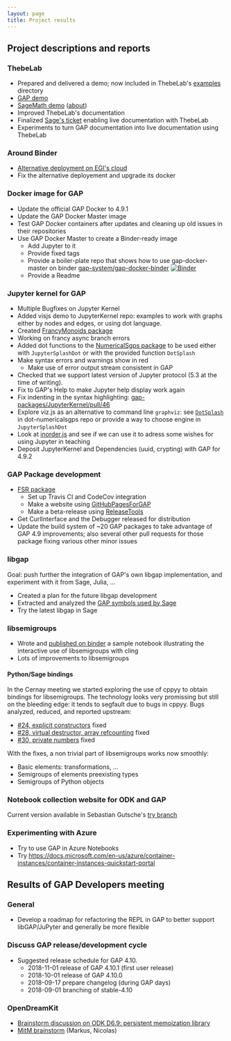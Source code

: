 ```yaml
---
layout: page
title: Project results
---
```



## Project descriptions and reports

### ThebeLab

- Prepared and delivered a demo; now included in ThebeLab's [examples](https://github.com/minrk/thebelab/tree/master/examples) directory
- [GAP demo](https://sebasguts.github.io/thebelab_test_gap/chap42)
- [SageMath demo](http://sage-package.readthedocs.io/en/latest/sage_package/sphinx-demo.html) ([about](http://sage-package.readthedocs.io/en/latest/sage_package/thebe.html))
- Improved ThebeLab's documentation
- Finalized [Sage's ticket](https://trac.sagemath.org/ticket/24593) enabling live documentation with ThebeLab
- Experiments to turn GAP documentation into live documentation using ThebeLab

### Around Binder

- [Alternative deployment on EGI's cloud](https://binderhub-jupyter.fedcloud-tf.fedcloud.eu/)
- Fix the alternative deployement and upgrade its docker

### Docker image for GAP

- Update the official GAP Docker to 4.9.1
- Update the GAP Docker Master image
- Test GAP Docker containers after updates and cleaning up old issues in their repositories
- Use GAP Docker Master to create a Binder-ready image
    - Add Jupyter to it
    - Provide fixed tags
    - Provide a boiler-plate repo that shows how to use gap-docker-master on binder [gap-system/gap-docker-binder](https://github.com/gap-system/gap-docker-binder) [![Binder](https://mybinder.org/badge.svg)](https://mybinder.org/v2/gh/gap-system/gap-docker-binder/master)
    - Provide a Readme

### Jupyter kernel for GAP

- Multiple Bugfixes on Jupyter Kernel
- Added visjs demo to JupyterKernel repo: examples to work with graphs either by nodes and edges, or using dot language.
- Created [FrancyMonoids package](https://gap-packages.github.io/FrancyMonoids)
- Working on francy async branch errors
- Added dot functions to the [NumericalSgps package](https://gap-packages.github.io/numericalsgps) to be used either with `JupyterSplashDot` or with the provided function `DotSplash`
- Make syntax errors and warnings show in red
  - Make use of error output stream consistent in GAP
- Checked that we support latest version of Jupyter protocol (5.3 at the time of writing).
- Fix to GAP's Help to make Jupyter help display work again
- Fix indenting in the syntax highlighting: [gap-packages/JupyterKernel/pull/46](https://github.com/gap-packages/JupyterKernel/pull/46)
- Explore viz.js as an alternative to command line `graphviz`: see [`DotSplash`](https://github.com/pedritomelenas/dot-numericalsgps/blob/08edd05783440f7618da57096c622efc9dd4a33d/dot.gi#L23) in dot-numericalsgps repo or provide a way to choose engine in `JupyterSplashDot`
- Look at [inorder.js](https://github.com/minrk/ipython_extensions/blob/master/nbextensions/inorder.js) and see if we can use it to adress some wishes for using Jupyter in teaching
- Deposit JupyterKernel and Dependencies (uuid, crypting) with GAP for 4.9.2

### GAP Package development

- [FSR package](https://github.com/nzidaric/gap-fsr)
  - Set up Travis CI and CodeCov integration
  - Make a website using [GitHubPagesForGAP](https://github.com/gap-system/GitHubPagesForGAP)
  - Make a beta-release using [ReleaseTools](https://github.com/gap-system/ReleaseTools)
- Get CurlInterface and the Debugger released for distribution
- Update the build system of ~20 GAP packages to take advantage of GAP 4.9 improvements; also several other pull requests for those package fixing various other minor issues

### libgap

Goal: push further the integration of GAP's own libgap implementation, and experiment with it from Sage, Julia, ...
- Created a plan for the future libgap development
- Extracted and analyzed the [GAP symbols used by Sage](https://hackmd.io/emNi76svSWCh1fBeLKqPdA#)
- Try the latest libgap in Sage

### libsemigroups

- Wrote and [published on binder](https://mybinder.org/v2/gh/james-d-mitchell/libsemigroups/binder?filepath=index.ipynb) a sample notebook illustrating the interactive use of libsemigroups with cling
- Lots of improvements to libsemigroups

#### Python/Sage bindings

In the Cernay meeting we started exploring the use of cppyy to obtain bindings for libsemigroups. The technology looks very promissing but still on the bleeding edge: it tends to segfault due to bugs in cppyy.
Bugs analyzed, reduced, and reported upstream:
- [#24, explicit constructors](https://bitbucket.org/wlav/cppyy/issues/24) fixed
- [#28, virtual destructor, array refcounting](https://bitbucket.org/wlav/cppyy/issues/28) fixed
- [#30, private numbers](https://bitbucket.org/wlav/cppyy/issues/30) fixed

With the fixes, a non trivial part of libsemigroups works now smoothly:
- Basic elements: transformations, ...
- Semigroups of elements preexisting types
- Semigroups of Python objects

### Notebook collection website for ODK and GAP

Current version available in Sebastian Gutsche's [try branch](https://github.com/sebasguts/OpenDreamKit.github.io/tree/try)


### Experimenting with Azure

- Try to use GAP in Azure Notebooks
- Try https://docs.microsoft.com/en-us/azure/container-instances/container-instances-quickstart-portal

## Results of GAP Developers meeting

### General

- Develop a roadmap for refactoring the REPL in GAP to better support libGAP/JuPyter and generally be more flexible

### Discuss GAP release/development cycle 

- Suggested release schedule for GAP 4.10.
  - 2018-11-01 release of GAP 4.10.1 (first user release)
  - 2018-10-01 release of GAP 4.10.0
  - 2018-09-17 prepare changelog (during GAP days)
  - 2018-09-01 branching of stable-4.10

### OpenDreamKit

- [Brainstorm discussion on ODK D6.9: persistent memoization library](https://hackmd.io/1M5clex-TYWCuxxgi05k5A)
- [MitM brainstorm](https://hackmd.io/13i3MB8IQse2uY2lcYuHOw#) (Markus, Nicolas)


